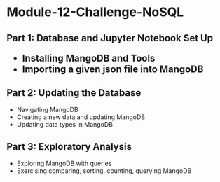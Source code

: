 <h1>Module-12-Challenge-NoSQL</h1>

<h2>Part 1: Database and Jupyter Notebook Set Up</p>
<ul>
<li>Installing MangoDB and Tools</li>
<li>Importing a given json file into MangoDB</li>
</ul>


<h2>Part 2: Updating the Database</h2>
<ul>
<li>Navigating MangoDB</li>
<li>Creating a new data and updating MangoDB</li>
<li>Updating data types in MangoDB</li>
</ul>

<h2>Part 3: Exploratory Analysis</h2>
<ul>
<li>Exploring MangoDB with queries</li>
<li>Exercising comparing, sorting, counting, querying MangoDB</li>
</ul>